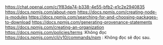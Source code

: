 https://chat.openai.com/c/1f83da74-b338-4e55-bfb2-e1c2e2940835
https://docs.npmjs.com/about-npm
https://docs.npmjs.com/creating-node-js-modules
https://docs.npmjs.com/searching-for-and-choosing-packages-to-download
https://docs.npmjs.com/generating-provenance-statements
https://docs.npmjs.com/creating-an-organization
https://docs.npmjs.com/policies/terms :Không đọc
https://docs.npmjs.com/cli/v10/commands/npm : Không đọc sẽ đọc sau.